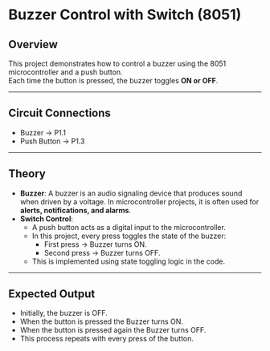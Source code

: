 # **Buzzer Control with Switch (8051)**

## Overview
This project demonstrates how to control a buzzer using the 8051 microcontroller and a push button.  
Each time the button is pressed, the buzzer toggles **ON or OFF**.  

---

## Circuit Connections
* Buzzer → P1.1  
* Push Button → P1.3   

---

## Theory
* **Buzzer**: A buzzer is an audio signaling device that produces sound when driven by a voltage. In microcontroller projects, it is often used for **alerts, notifications, and alarms**.  
* **Switch Control**:  
  * A push button acts as a digital input to the microcontroller.  
  * In this project, every press toggles the state of the buzzer:  
    * First press → Buzzer turns ON.  
    * Second press → Buzzer turns OFF.  
  * This is implemented using state toggling logic in the code.  

---

## Expected Output
* Initially, the buzzer is OFF.  
* When the button is pressed the Buzzer turns ON.  
* When the button is pressed again the Buzzer turns OFF.  
* This process repeats with every press of the button.  
